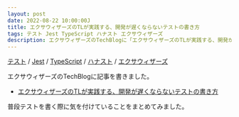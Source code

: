 ```yaml
---
layout: post
date: 2022-08-22 10:00:00J
title: エクサウィザーズのTLが実践する、開発が遅くならないテストの書き方
tags: テスト Jest TypeScript ハナスト エクサウィザーズ
description: エクサウィザーズのTechBlogに「エクサウィザーズのTLが実践する、開発が遅くならないテストの書き方」というタイトルで記事を書きました。
---
```

[テスト](/tags/test/) / [Jest](/tags/jest/) / [TypeScript](/tags/typescript/) / [ハナスト](/tags/hanasuto/) / [エクサウィザーズ](/tags/exawizards/)

エクサウィザーズのTechBlogに記事を書きました。

- <a href="https://techblog.exawizards.com/entry/2022/08/22/172230" target="_blank">エクサウィザーズのTLが実践する、開発が遅くならないテストの書き方</a>

普段テストを書く際に気を付けていることをまとめてみました。
